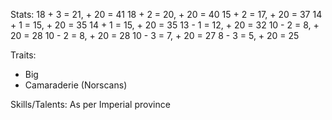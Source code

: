 Stats:
18 + 3 = 21, + 20 = 41
18 + 2 = 20, + 20 = 40
15 + 2 = 17, + 20 = 37
14 + 1 = 15, + 20 = 35
14 + 1 = 15, + 20 = 35
13 - 1 = 12, + 20 = 32
10 - 2 =  8, + 20 = 28
10 - 2 =  8, + 20 = 28
10 - 3 =  7, + 20 = 27
 8 - 3 =  5, + 20 = 25

Traits:
- Big
- Camaraderie (Norscans)

Skills/Talents: As per Imperial province
